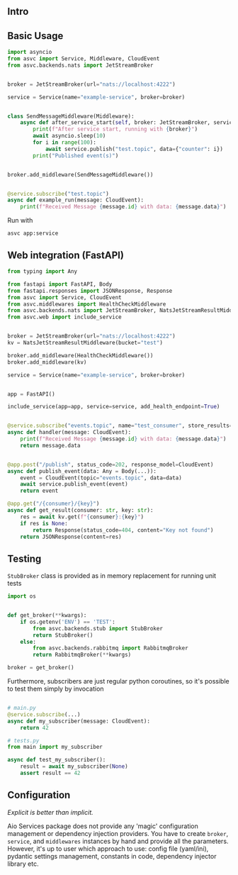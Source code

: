 ## Intro


## Basic Usage

```Python
import asyncio
from asvc import Service, Middleware, CloudEvent
from asvc.backends.nats import JetStreamBroker


broker = JetStreamBroker(url="nats://localhost:4222")

service = Service(name="example-service", broker=broker)


class SendMessageMiddleware(Middleware):
    async def after_service_start(self, broker: JetStreamBroker, service: Service):
        print(f"After service start, running with {broker}")
        await asyncio.sleep(10)
        for i in range(100):
            await service.publish("test.topic", data={"counter": i})
        print("Published event(s)")


broker.add_middleware(SendMessageMiddleware())


@service.subscribe("test.topic")
async def example_run(message: CloudEvent):
    print(f"Received Message {message.id} with data: {message.data}")
```

Run with

```shell
asvc app:service
```

## Web integration (FastAPI)

```python
from typing import Any

from fastapi import FastAPI, Body
from fastapi.responses import JSONResponse, Response
from asvc import Service, CloudEvent
from asvc.middlewares import HealthCheckMiddleware
from asvc.backends.nats import JetStreamBroker, NatsJetStreamResultMiddleware
from asvc.web import include_service


broker = JetStreamBroker(url="nats://localhost:4222")
kv = NatsJetStreamResultMiddleware(bucket="test")

broker.add_middleware(HealthCheckMiddleware())
broker.add_middleware(kv)

service = Service(name="example-service", broker=broker)


app = FastAPI()

include_service(app=app, service=service, add_health_endpoint=True)


@service.subscribe("events.topic", name="test_consumer", store_results=True)
async def handler(message: CloudEvent):
    print(f"Received Message {message.id} with data: {message.data}")
    return message.data


@app.post("/publish", status_code=202, response_model=CloudEvent)
async def publish_event(data: Any = Body(...)):
    event = CloudEvent(topic="events.topic", data=data)
    await service.publish_event(event)
    return event

@app.get("/{consumer}/{key}")
async def get_result(consumer: str, key: str):
    res = await kv.get(f"{consumer}:{key}")
    if res is None:
        return Response(status_code=404, content="Key not found")
    return JSONResponse(content=res)

```

## Testing

`StubBroker` class is provided as in memory replacement for running unit tests

```python
import os


def get_broker(**kwargs):
    if os.getenv('ENV') == 'TEST':
        from asvc.backends.stub import StubBroker
        return StubBroker()
    else:
        from asvc.backends.rabbitmq import RabbitmqBroker
        return RabbitmqBroker(**kwargs)

broker = get_broker()

```

Furthermore, subscribers are just regular python coroutines, so it's possible to test
them simply by invocation

```python

# main.py
@service.subscribe(...)
async def my_subscriber(message: CloudEvent):
    return 42

# tests.py
from main import my_subscriber

async def test_my_subscriber():
    result = await my_subscriber(None)
    assert result == 42

```

## Configuration

*Explicit is better than implicit.*

Aio Services package does not provide any 'magic' configuration management
or dependency injection providers. You have to create `broker`, `service`, and `middlewares`
instances by hand and provide all the parameters. However, it's up to user which approach
to use: config file (yaml/ini), pydantic settings management, constants in code, dependency
injector library etc.